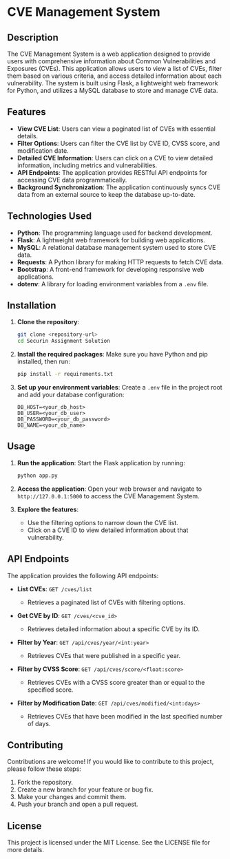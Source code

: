 # CVE Management System

## Description
The CVE Management System is a web application designed to provide users with comprehensive information about Common Vulnerabilities and Exposures (CVEs). This application allows users to view a list of CVEs, filter them based on various criteria, and access detailed information about each vulnerability. The system is built using Flask, a lightweight web framework for Python, and utilizes a MySQL database to store and manage CVE data.

## Features
- **View CVE List**: Users can view a paginated list of CVEs with essential details.
- **Filter Options**: Users can filter the CVE list by CVE ID, CVSS score, and modification date.
- **Detailed CVE Information**: Users can click on a CVE to view detailed information, including metrics and vulnerabilities.
- **API Endpoints**: The application provides RESTful API endpoints for accessing CVE data programmatically.
- **Background Synchronization**: The application continuously syncs CVE data from an external source to keep the database up-to-date.

## Technologies Used
- **Python**: The programming language used for backend development.
- **Flask**: A lightweight web framework for building web applications.
- **MySQL**: A relational database management system used to store CVE data.
- **Requests**: A Python library for making HTTP requests to fetch CVE data.
- **Bootstrap**: A front-end framework for developing responsive web applications.
- **dotenv**: A library for loading environment variables from a `.env` file.

## Installation
1. **Clone the repository**:
   ```bash
   git clone <repository-url>
   cd Securin Assignment Solution
   ```

2. **Install the required packages**:
   Make sure you have Python and pip installed, then run:
   ```bash
   pip install -r requirements.txt
   ```

3. **Set up your environment variables**:
   Create a `.env` file in the project root and add your database configuration:
   ```
   DB_HOST=<your_db_host>
   DB_USER=<your_db_user>
   DB_PASSWORD=<your_db_password>
   DB_NAME=<your_db_name>
   ```

## Usage
1. **Run the application**:
   Start the Flask application by running:
   ```bash
   python app.py
   ```

2. **Access the application**:
   Open your web browser and navigate to `http://127.0.0.1:5000` to access the CVE Management System.

3. **Explore the features**:
   - Use the filtering options to narrow down the CVE list.
   - Click on a CVE ID to view detailed information about that vulnerability.

## API Endpoints
The application provides the following API endpoints:

- **List CVEs**: `GET /cves/list`
  - Retrieves a paginated list of CVEs with filtering options.
  
- **Get CVE by ID**: `GET /cves/<cve_id>`
  - Retrieves detailed information about a specific CVE by its ID.

- **Filter by Year**: `GET /api/cves/year/<int:year>`
  - Retrieves CVEs that were published in a specific year.

- **Filter by CVSS Score**: `GET /api/cves/score/<float:score>`
  - Retrieves CVEs with a CVSS score greater than or equal to the specified score.

- **Filter by Modification Date**: `GET /api/cves/modified/<int:days>`
  - Retrieves CVEs that have been modified in the last specified number of days.

## Contributing
Contributions are welcome! If you would like to contribute to this project, please follow these steps:
1. Fork the repository.
2. Create a new branch for your feature or bug fix.
3. Make your changes and commit them.
4. Push your branch and open a pull request.

## License
This project is licensed under the MIT License. See the LICENSE file for more details.
